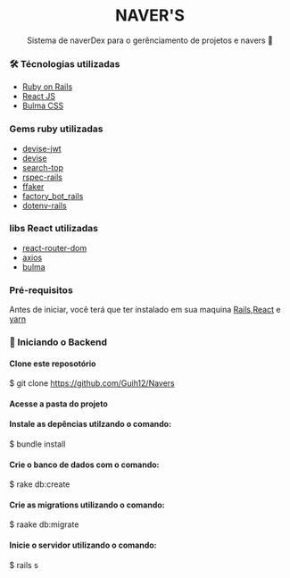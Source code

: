 <h1 align="center">NAVER'S</h1>

<p align="center"> Sistema de naverDex para o gerênciamento de projetos e navers 🚀</p>


### 🛠 Técnologias utilizadas
- [Ruby on Rails](https://rubyonrails.org/)
- [React JS](https://pt-br.reactjs.org/)
- [Bulma CSS](https://bulma.io/)



### Gems ruby utilizadas
- [devise-jwt]()
- [devise]()
- [search-top]()
- [rspec-rails]()
- [ffaker]()
- [factory_bot_rails]()
- [dotenv-rails]()


### libs React utilizadas

- [react-router-dom]()
- [axios]()
- [bulma]()

### Pré-requisitos

Antes de iniciar, você terá que ter instalado em sua maquina [Rails](https://rubyonrails.org/),[React](https://pt-br.reactjs.org/) e [yarn](https://yarnpkg.com/)

### 🚀 Iniciando o Backend

#### Clone este reposotório
$ git clone <https://github.com/Guih12/Navers>

#### Acesse a pasta do projeto

#### Instale as depências utilzando o comando:
$ bundle install

#### Crie o banco de dados com o comando:
$ rake db:create

#### Crie as migrations utilizando o comando:
$ raake db:migrate

#### Inicie o servidor utilizando o comando:
$ rails s